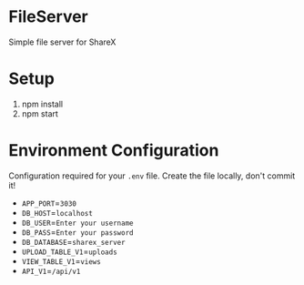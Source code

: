 # FileServer
Simple file server for ShareX

# Setup
1) npm install
2) npm start

# Environment Configuration
Configuration required for your `.env` file. Create the file locally, don't commit it!
* `APP_PORT`=`3030`
* `DB_HOST`=`localhost`
* `DB_USER`=`Enter your username`
* `DB_PASS`=`Enter your password`
* `DB_DATABASE`=`sharex_server`
* `UPLOAD_TABLE_V1`=`uploads`
* `VIEW_TABLE_V1`=`views`
* `API_V1`=`/api/v1`
